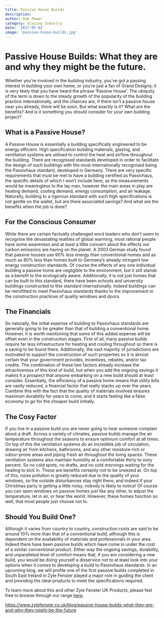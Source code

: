 ```yaml
---
title: Passive House Builds
description: 
author: Rob Power
category: Glazing Industry
date: '2017-05-02'
image: 'passive-house-builds.jpg'
---
```


# Passive House Builds: What they are and why they might be the future.
Whether you’re involved in the building industry, you’ve got a passing interest in building your own home, or you’re just a fan of Grand Designs; it is very likely that you have heard the phrase ‘Passive House’. The ubiquity of the term is down to the steady growth of the popularity of the building practice internationally, and the chances are, if there isn’t a passive house near you already, there will be soon. But what exactly is it? What are the benefits? And is it something you should consider for your own building project?
## What is a Passive House?
A Passive House is essentially a building specifically engineered to be energy efficient. High specification building materials, glazing, and ventilation systems are utilised to control the heat and airflow throughout the building. There are recognised standards developed in order to facilitate the design of such buildings with the most internationally recognised being the Passivhaus standard, developed in Germany. There are very specific requirements that must be met to have a building certified as Passivhaus, the specific details of which I won’t include here, as the measurements would be meaningless to the lay man, however the main areas in play are heating demand, cooling demand, energy consumption, and air leakage. Naturally, building to a rigorous standard with such high specifications is not gentle on the wallet, but are there associated savings? And what are the benefits when the job is done?
## For the Conscious Consumer
While there are certain factually challenged word leaders who don’t seem to recognise the devastating realities of global warming, most rational people have some awareness and at least a little concern about the effects our carbon emissions are having on the planet. A 2003 German study found that passive houses use 90% less energy than conventional homes and as much as 80% less than homes built to Germany’s already stringent low energy construction standards. Of course the effects of any one individual building a passive home are negligible to the environment, but it still stands as a benefit to the ecologically aware. Additionally, it is not just homes that can be built to this standard, there have been schools and university buildings constructed to this standard internationally. Indeed buildings can be retrofitted to meet Passivhaus standards thanks to the improvement in the construction practices of quality windows and doors.

## The Financials
So naturally, the initial expense of building to Passivhaus standards are generally going to be greater than that of building a conventional home. However, it is worth mentioning that some of this added expense will be offset even in the construction stages. First of all, many passive builds require far less infrastructure for heating and cooling throughout so there is a saving to be found there. Additionally, the vast majority of jurisdictions are motivated to support the construction of such properties so it is almost certain that your government provides, incentives, rebates, and/or tax credits. The combination of these two factors already increase the attractiveness of this kind of build, but when you add the ongoing savings it makes it a prospect that anyone embarking on a new build should at least consider. Essentially, the efficiency of a passive home means that utility bills are vastly reduced, a financial factor that really stacks up over the years. Combine this with the fact that the quality of materials involved ensures maximum durability for years to come, and it starts feeling like a false economy to go for the cheaper build initially.

## The Cosy Factor
If you live in a passive build you are never going to hear someone complain about a draft. Across a variety of climates, passive builds manage the air temperature throughout the seasons to ensure optimum comfort at all times. On top of this the ventilation systems do an incredible job of circulation, drawing air from kitchens, bathrooms, and any other moisture-rich or odour-prone areas and piping fresh air throughout the living spaces. These ventilation systems also maintain humidity at a comfortable thirty to sixty percent. So no cold spots, no drafts, and no cold mornings waiting for the heating to kick in. These are benefits certainly not to be sneezed at. On top of this, noise pollution is greatly reduced due to the quality of your windows, so the outside disturbances stay right there, and indeed if your Christmas party is getting a little noisy, nobody is likely to notice! Of course you can open windows on passive homes just like any other, to adjust the temperature, let in air, or hear the world. However, these homes function so well, that most people just choose not to.

## Should You Build One?
Although it varies from country to country, construction costs are said to be around 10% more than that of a conventional build, although this is dependent on the availability of materials and professionals in your area. Indeed there have been passive builds which have come in under the cost of a similar conventional product. Either way the ongoing savings, durability, and unparalleled level of comfort means that, if you are considering a new build, you would be doing yourself a disservice not to at least look into your options when it comes to developing a build to Passivhaus standards. In an upcoming blog, we will profile one of the first passive builds completed in South East Ireland in  Zyle Fenster played a major role in guiding the client and providing the ideal products to meet the specifications required.

To learn more about this and other Zyle Fenster UK Products, please feel free to browse through our range [here](http://www.zylefenster.co.uk/products).

https://www.zylefenster.co.uk/blog/passive-house-builds-what-they-are-and-why-they-might-be-the-future
